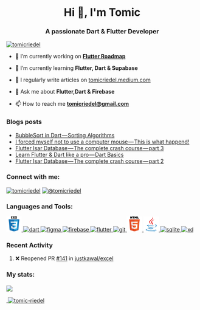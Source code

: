 <h1 align="center">Hi 👋, I'm Tomic</h1>
<h3 align="center">A passionate Dart & Flutter Developer</h3>

<p align="left"> <a href="https://twitter.com/tomicriedel" target="blank"><img src="https://img.shields.io/twitter/follow/tomicriedel?logo=twitter&style=for-the-badge" alt="tomicriedel" /></a> </p>

- 🔭 I’m currently working on **[Flutter Roadmap](https://github.com/Tomic-Riedel/Flutter-Roadmap)**

- 🌱 I’m currently learning **Flutter, Dart & Supabase**

- 📝 I regularly write articles on [tomicriedel.medium.com](tomicriedel.medium.com)

- 💬 Ask me about **Flutter,Dart & Firebase**

- 📫 How to reach me **tomicriedel@gmail.com**

### Blogs posts
<!-- BLOG-POST-LIST:START -->
- [BubbleSort in Dart — Sorting Algorithms](https://tomicriedel.medium.com/bubblesort-in-dart-sorting-algorithms-7bb568e9f888?source=rss-befb172378dc------2)
- [I forced myself not to use a computer mouse — This is what happend!](https://tomicriedel.medium.com/i-forced-myself-not-to-use-a-computer-mouse-this-is-what-happend-13459f9b72f5?source=rss-befb172378dc------2)
- [Flutter Isar Database — The complete crash course — part 3](https://tomicriedel.medium.com/flutter-isar-database-the-complete-crash-course-part-3-91da5b8cd5c7?source=rss-befb172378dc------2)
- [Learn Flutter &amp; Dart like a pro — Dart Basics](https://tomicriedel.medium.com/learn-flutter-dart-like-a-pro-dart-basics-1395d8ac5c55?source=rss-befb172378dc------2)
- [Flutter Isar Database — The complete crash course — part 2](https://tomicriedel.medium.com/flutter-isar-database-the-complete-crash-course-part-2-baba44f2fae4?source=rss-befb172378dc------2)
<!-- BLOG-POST-LIST:END -->

<h3 align="left">Connect with me:</h3>
<p align="left">
<a href="https://twitter.com/tomicriedel" target="blank"><img align="center" src="https://raw.githubusercontent.com/rahuldkjain/github-profile-readme-generator/master/src/images/icons/Social/twitter.svg" alt="tomicriedel" height="30" width="40" /></a>
<a href="https://medium.com/@tomicriedel" target="blank"><img align="center" src="https://raw.githubusercontent.com/rahuldkjain/github-profile-readme-generator/master/src/images/icons/Social/medium.svg" alt="@tomicriedel" height="30" width="40" /></a>
</p>

<h3 align="left">Languages and Tools:</h3>
<p align="left"> <a href="https://www.w3schools.com/css/" target="_blank"> <img src="https://raw.githubusercontent.com/devicons/devicon/master/icons/css3/css3-original-wordmark.svg" alt="css3" width="40" height="40"/> </a> <a href="https://dart.dev" target="_blank"> <img src="https://www.vectorlogo.zone/logos/dartlang/dartlang-icon.svg" alt="dart" width="40" height="40"/> </a> <a href="https://www.figma.com/" target="_blank"> <img src="https://www.vectorlogo.zone/logos/figma/figma-icon.svg" alt="figma" width="40" height="40"/> </a> <a href="https://firebase.google.com/" target="_blank"> <img src="https://www.vectorlogo.zone/logos/firebase/firebase-icon.svg" alt="firebase" width="40" height="40"/> </a> <a href="https://flutter.dev" target="_blank"> <img src="https://www.vectorlogo.zone/logos/flutterio/flutterio-icon.svg" alt="flutter" width="40" height="40"/> </a> <a href="https://git-scm.com/" target="_blank"> <img src="https://www.vectorlogo.zone/logos/git-scm/git-scm-icon.svg" alt="git" width="40" height="40"/> </a> <a href="https://www.w3.org/html/" target="_blank"> <img src="https://raw.githubusercontent.com/devicons/devicon/master/icons/html5/html5-original-wordmark.svg" alt="html5" width="40" height="40"/> </a> <a href="https://www.java.com" target="_blank"> <img src="https://raw.githubusercontent.com/devicons/devicon/master/icons/java/java-original.svg" alt="java" width="40" height="40"/> </a> <a href="https://www.sqlite.org/" target="_blank"> <img src="https://www.vectorlogo.zone/logos/sqlite/sqlite-icon.svg" alt="sqlite" width="40" height="40"/> </a> <a href="https://www.adobe.com/products/xd.html" target="_blank"> <img src="https://cdn.worldvectorlogo.com/logos/adobe-xd.svg" alt="xd" width="40" height="40"/> </a> </p>

### Recent Activity

<!--START_SECTION:activity-->
1. ❌ Reopened PR [#141](https://github.com/justkawal/excel/pull/141) in [justkawal/excel](https://github.com/justkawal/excel)
<!--END_SECTION:activity-->

<h3 align="left">My stats:</h3>
<p><a href="https://github.com/Tomic-Riedel">
  <img align="center" src="https://github-readme-stats.vercel.app/api/top-langs/?username=tomic-riedel"/></p>
<p></p>
<p>&nbsp;<img align="center" src="https://github-readme-stats.vercel.app/api?username=tomic-riedel&show_icons=true&locale=en" alt="tomic-riedel" /></p>
